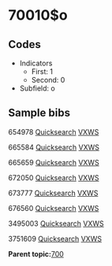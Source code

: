 # 70010$o

## Codes

-   Indicators
    -   First: 1
    -   Second: 0
-   Subfield: o

## Sample bibs

654978 [Quicksearch](https://search.library.yale.edu/catalog/654978) [VXWS](http://prodorbis.library.yale.edu:7014/vxws/GetHoldingsService?bibId=654978)

665584 [Quicksearch](https://search.library.yale.edu/catalog/665584) [VXWS](http://prodorbis.library.yale.edu:7014/vxws/GetHoldingsService?bibId=665584)

665659 [Quicksearch](https://search.library.yale.edu/catalog/665659) [VXWS](http://prodorbis.library.yale.edu:7014/vxws/GetHoldingsService?bibId=665659)

672050 [Quicksearch](https://search.library.yale.edu/catalog/672050) [VXWS](http://prodorbis.library.yale.edu:7014/vxws/GetHoldingsService?bibId=672050)

673777 [Quicksearch](https://search.library.yale.edu/catalog/673777) [VXWS](http://prodorbis.library.yale.edu:7014/vxws/GetHoldingsService?bibId=673777)

676560 [Quicksearch](https://search.library.yale.edu/catalog/676560) [VXWS](http://prodorbis.library.yale.edu:7014/vxws/GetHoldingsService?bibId=676560)

3495003 [Quicksearch](https://search.library.yale.edu/catalog/3495003) [VXWS](http://prodorbis.library.yale.edu:7014/vxws/GetHoldingsService?bibId=3495003)

3751609 [Quicksearch](https://search.library.yale.edu/catalog/3751609) [VXWS](http://prodorbis.library.yale.edu:7014/vxws/GetHoldingsService?bibId=3751609)

**Parent topic:**[700](../../tags/700/700.md)

